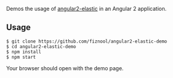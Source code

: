 Demos the usage of [angular2-elastic](https://github.com/fiznool/angular2-elastic) in an Angular 2 application.

## Usage

```
$ git clone https://github.com/fiznool/angular2-elastic-demo
$ cd angular2-elastic-demo
$ npm install
$ npm start
```

Your browser should open with the demo page.
